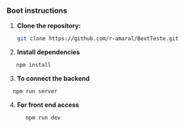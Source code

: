 ### Boot instructions

1. **Clone the repository:**

   ```bash
   git clone https://github.com/r-amaral/BextTeste.git
   ```

2. **Install dependencies**

```bash
   npm install
```

3. **To connect the backend**

```bash
  npm run server
```

4. **For front end access**

```bash
      npm run dev
```
